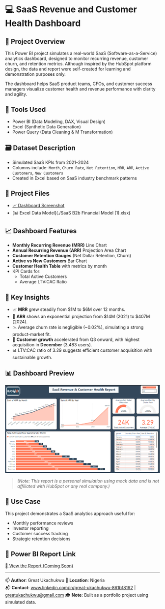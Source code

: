 # 💻 SaaS Revenue and Customer Health Dashboard

## 📌 Project Overview
This Power BI project simulates a real-world SaaS (Software-as-a-Service) analytics dashboard, designed to monitor recurring revenue, customer churn, and retention metrics. Although inspired by the HubSpot platform design, the data and report were self-created for learning and demonstration purposes only.

The dashboard helps SaaS product teams, CFOs, and customer success managers visualize customer health and revenue performance with clarity and agility.

## 🧰 Tools Used
- Power BI (Data Modeling, DAX, Visual Design)
- Excel (Synthetic Data Generation)
- Power Query (Data Cleaning & M Transformation)

## 🗃 Dataset Description
- Simulated SaaS KPIs from 2021–2024
- Columns include: `Month`, `Churn Rate`, `Net Retention`, `MRR`, `ARR`, `Active Customers`, `New Customers`
- Created in Excel based on SaaS industry benchmark patterns

## 📂 Project Files
- [📈 Dashboard Screenshot](../assets/saas_dashboard.png)
- [📊 Excel Data Model](./SaaS B2b Financial Model (1).xlsx)

## 📈 Dashboard Features
- **Monthly Recurring Revenue (MRR)** Line Chart
- **Annual Recurring Revenue (ARR)** Projection Area Chart
- **Customer Retention Gauges** (Net Dollar Retention, Churn)
- **Active vs New Customers** Bar Chart
- **Customer Health Table** with metrics by month
- KPI Cards for:
  - Total Active Customers
  - Average LTV:CAC Ratio

## 🧠 Key Insights
- 📈 **MRR** grew steadily from $1M to $6M over 12 months.
- 🔮 **ARR** shows an exponential projection from $14M (2021) to $407M (2024).
- 📉 Average churn rate is negligible (~0.02%), simulating a strong product-market fit.
- 🧲 **Customer growth** accelerated from Q3 onward, with highest acquisition in **December** (3,483 users).
- 📊 LTV:CAC ratio of 3.29 suggests efficient customer acquisition with sustainable growth.

## 📊 Dashboard Preview

![SaaS Dashboard Preview](../assets/saas_dashboard.png)

> *(Note: This report is a personal simulation using mock data and is not affiliated with HubSpot or any real company.)*

## 💼 Use Case
This project demonstrates a SaaS analytics approach useful for:
- Monthly performance reviews
- Investor reporting
- Customer success tracking
- Strategic retention decisions

## 🔗 Power BI Report Link
[🔗 View the Report (Coming Soon)](#)

---

📫 **Author**: Great Ukachukwu 
📍 **Location**: Nigeria  
📬 **Contact**: www.linkedin.com/in/great-ukachukwu-861b18192 | greatukachukwu@gmail.com 
🎓 **Note**: Built as a portfolio project using simulated data.

